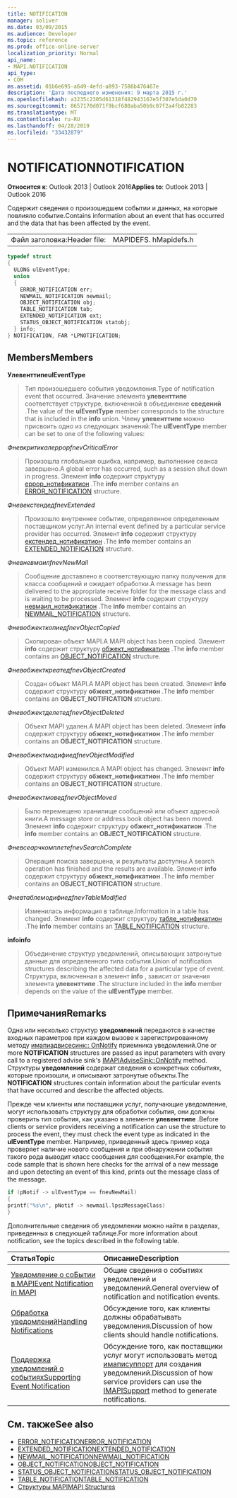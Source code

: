 ```yaml
---
title: NOTIFICATION
manager: soliver
ms.date: 03/09/2015
ms.audience: Developer
ms.topic: reference
ms.prod: office-online-server
localization_priority: Normal
api_name:
- MAPI.NOTIFICATION
api_type:
- COM
ms.assetid: 01b6e695-a649-4efd-a893-7586b476467e
description: 'Дата последнего изменения: 9 марта 2015 г.'
ms.openlocfilehash: a3235c2305d61318f482943167e5f307e5da0d70
ms.sourcegitcommit: 8657170d071f9bcf680aba50b9c07f2a4fb82283
ms.translationtype: MT
ms.contentlocale: ru-RU
ms.lasthandoff: 04/28/2019
ms.locfileid: "33432879"
---
```

# <a name="notification"></a><span data-ttu-id="53f33-103">NOTIFICATION</span><span class="sxs-lookup"><span data-stu-id="53f33-103">NOTIFICATION</span></span>
 
<span data-ttu-id="53f33-104">**Относится к**: Outlook 2013 | Outlook 2016</span><span class="sxs-lookup"><span data-stu-id="53f33-104">**Applies to**: Outlook 2013 | Outlook 2016</span></span> 
  
<span data-ttu-id="53f33-105">Содержит сведения о произошедшем событии и данных, на которые повлияло событие.</span><span class="sxs-lookup"><span data-stu-id="53f33-105">Contains information about an event that has occurred and the data that has been affected by the event.</span></span>
  
|||
|:-----|:-----|
|<span data-ttu-id="53f33-106">Файл заголовка:</span><span class="sxs-lookup"><span data-stu-id="53f33-106">Header file:</span></span>  <br/> |<span data-ttu-id="53f33-107">MAPIDEFS. h</span><span class="sxs-lookup"><span data-stu-id="53f33-107">Mapidefs.h</span></span>  <br/> |
   
```cpp
typedef struct
{
  ULONG ulEventType;
  union
  {
    ERROR_NOTIFICATION err;
    NEWMAIL_NOTIFICATION newmail;
    OBJECT_NOTIFICATION obj;
    TABLE_NOTIFICATION tab;
    EXTENDED_NOTIFICATION ext;
    STATUS_OBJECT_NOTIFICATION statobj;
  } info;
} NOTIFICATION, FAR *LPNOTIFICATION;

```

## <a name="members"></a><span data-ttu-id="53f33-108">Members</span><span class="sxs-lookup"><span data-stu-id="53f33-108">Members</span></span>

<span data-ttu-id="53f33-109">**Улевенттипе**</span><span class="sxs-lookup"><span data-stu-id="53f33-109">**ulEventType**</span></span>
  
> <span data-ttu-id="53f33-110">Тип произошедшего события уведомления.</span><span class="sxs-lookup"><span data-stu-id="53f33-110">Type of notification event that occurred.</span></span> <span data-ttu-id="53f33-111">Значение элемента **улевенттипе** соответствует структуре, включенной в объединение **сведений** .</span><span class="sxs-lookup"><span data-stu-id="53f33-111">The value of the **ulEventType** member corresponds to the structure that is included in the **info** union.</span></span> <span data-ttu-id="53f33-112">Члену **улевенттипе** можно присвоить одно из следующих значений:</span><span class="sxs-lookup"><span data-stu-id="53f33-112">The **ulEventType** member can be set to one of the following values:</span></span> 
    
 <span data-ttu-id="53f33-113">_Фневкритикалеррор_</span><span class="sxs-lookup"><span data-stu-id="53f33-113">_fnevCriticalError_</span></span>
  
> <span data-ttu-id="53f33-114">Произошла глобальная ошибка, например, выполнение сеанса завершено.</span><span class="sxs-lookup"><span data-stu-id="53f33-114">A global error has occurred, such as a session shut down in progress.</span></span> <span data-ttu-id="53f33-115">Элемент **info** содержит структуру [еррор_нотификатион](error_notification.md) .</span><span class="sxs-lookup"><span data-stu-id="53f33-115">The **info** member contains an [ERROR_NOTIFICATION](error_notification.md) structure.</span></span> 
    
 <span data-ttu-id="53f33-116">_Фневекстендед_</span><span class="sxs-lookup"><span data-stu-id="53f33-116">_fnevExtended_</span></span>
  
> <span data-ttu-id="53f33-117">Произошло внутреннее событие, определенное определенным поставщиком услуг.</span><span class="sxs-lookup"><span data-stu-id="53f33-117">An internal event defined by a particular service provider has occurred.</span></span> <span data-ttu-id="53f33-118">Элемент **info** содержит структуру [екстендед_нотификатион](extended_notification.md) .</span><span class="sxs-lookup"><span data-stu-id="53f33-118">The **info** member contains an [EXTENDED_NOTIFICATION](extended_notification.md) structure.</span></span> 
    
 <span data-ttu-id="53f33-119">_Фневневмаил_</span><span class="sxs-lookup"><span data-stu-id="53f33-119">_fnevNewMail_</span></span>
  
> <span data-ttu-id="53f33-120">Сообщение доставлено в соответствующую папку получения для класса сообщений и ожидает обработки.</span><span class="sxs-lookup"><span data-stu-id="53f33-120">A message has been delivered to the appropriate receive folder for the message class and is waiting to be processed.</span></span> <span data-ttu-id="53f33-121">Элемент **info** содержит структуру [невмаил_нотификатион](newmail_notification.md) .</span><span class="sxs-lookup"><span data-stu-id="53f33-121">The **info** member contains an [NEWMAIL_NOTIFICATION](newmail_notification.md) structure.</span></span> 
    
 <span data-ttu-id="53f33-122">_Фневобжекткопиед_</span><span class="sxs-lookup"><span data-stu-id="53f33-122">_fnevObjectCopied_</span></span>
  
> <span data-ttu-id="53f33-123">Скопирован объект MAPI.</span><span class="sxs-lookup"><span data-stu-id="53f33-123">A MAPI object has been copied.</span></span> <span data-ttu-id="53f33-124">Элемент **info** содержит структуру [обжект_нотификатион](object_notification.md) .</span><span class="sxs-lookup"><span data-stu-id="53f33-124">The **info** member contains an [OBJECT_NOTIFICATION](object_notification.md) structure.</span></span> 
    
 <span data-ttu-id="53f33-125">_Фневобжекткреатед_</span><span class="sxs-lookup"><span data-stu-id="53f33-125">_fnevObjectCreated_</span></span>
  
> <span data-ttu-id="53f33-126">Создан объект MAPI.</span><span class="sxs-lookup"><span data-stu-id="53f33-126">A MAPI object has been created.</span></span> <span data-ttu-id="53f33-127">Элемент **info** содержит структуру **обжект_нотификатион** .</span><span class="sxs-lookup"><span data-stu-id="53f33-127">The **info** member contains an **OBJECT_NOTIFICATION** structure.</span></span> 
    
 <span data-ttu-id="53f33-128">_Фневобжектделетед_</span><span class="sxs-lookup"><span data-stu-id="53f33-128">_fnevObjectDeleted_</span></span>
  
> <span data-ttu-id="53f33-129">Объект MAPI удален.</span><span class="sxs-lookup"><span data-stu-id="53f33-129">A MAPI object has been deleted.</span></span> <span data-ttu-id="53f33-130">Элемент **info** содержит структуру **обжект_нотификатион** .</span><span class="sxs-lookup"><span data-stu-id="53f33-130">The **info** member contains an **OBJECT_NOTIFICATION** structure.</span></span> 
    
 <span data-ttu-id="53f33-131">_Фневобжектмодифиед_</span><span class="sxs-lookup"><span data-stu-id="53f33-131">_fnevObjectModified_</span></span>
  
> <span data-ttu-id="53f33-132">Объект MAPI изменился.</span><span class="sxs-lookup"><span data-stu-id="53f33-132">A MAPI object has changed.</span></span> <span data-ttu-id="53f33-133">Элемент **info** содержит структуру **обжект_нотификатион** .</span><span class="sxs-lookup"><span data-stu-id="53f33-133">The **info** member contains an **OBJECT_NOTIFICATION** structure.</span></span> 
    
 <span data-ttu-id="53f33-134">_Фневобжектмовед_</span><span class="sxs-lookup"><span data-stu-id="53f33-134">_fnevObjectMoved_</span></span>
  
> <span data-ttu-id="53f33-135">Было перемещено хранилище сообщений или объект адресной книги.</span><span class="sxs-lookup"><span data-stu-id="53f33-135">A message store or address book object has been moved.</span></span> <span data-ttu-id="53f33-136">Элемент **info** содержит структуру **обжект_нотификатион** .</span><span class="sxs-lookup"><span data-stu-id="53f33-136">The **info** member contains an **OBJECT_NOTIFICATION** structure.</span></span> 
    
 <span data-ttu-id="53f33-137">_Фневсеарчкомплете_</span><span class="sxs-lookup"><span data-stu-id="53f33-137">_fnevSearchComplete_</span></span>
  
> <span data-ttu-id="53f33-138">Операция поиска завершена, и результаты доступны.</span><span class="sxs-lookup"><span data-stu-id="53f33-138">A search operation has finished and the results are available.</span></span> <span data-ttu-id="53f33-139">Элемент **info** содержит структуру **обжект_нотификатион** .</span><span class="sxs-lookup"><span data-stu-id="53f33-139">The **info** member contains an **OBJECT_NOTIFICATION** structure.</span></span> 
    
 <span data-ttu-id="53f33-140">_Фневтаблемодифиед_</span><span class="sxs-lookup"><span data-stu-id="53f33-140">_fnevTableModified_</span></span>
  
> <span data-ttu-id="53f33-141">Изменилась информация в таблице.</span><span class="sxs-lookup"><span data-stu-id="53f33-141">Information in a table has changed.</span></span> <span data-ttu-id="53f33-142">Элемент **info** содержит структуру [табле_нотификатион](table_notification.md) .</span><span class="sxs-lookup"><span data-stu-id="53f33-142">The **info** member contains an [TABLE_NOTIFICATION](table_notification.md) structure.</span></span> 
    
<span data-ttu-id="53f33-143">**info**</span><span class="sxs-lookup"><span data-stu-id="53f33-143">**info**</span></span>
  
> <span data-ttu-id="53f33-144">Объединение структур уведомлений, описывающих затронутые данные для определенного типа события.</span><span class="sxs-lookup"><span data-stu-id="53f33-144">Union of notification structures describing the affected data for a particular type of event.</span></span> <span data-ttu-id="53f33-145">Структура, включенная в элемент **info** , зависит от значения элемента **улевенттипе** .</span><span class="sxs-lookup"><span data-stu-id="53f33-145">The structure included in the **info** member depends on the value of the **ulEventType** member.</span></span> 
    
## <a name="remarks"></a><span data-ttu-id="53f33-146">Примечания</span><span class="sxs-lookup"><span data-stu-id="53f33-146">Remarks</span></span>

<span data-ttu-id="53f33-147">Одна или несколько структур **уведомлений** передаются в качестве входных параметров при каждом вызове к зарегистрированному методу [имапиадвисесинк:: OnNotify](imapiadvisesink-onnotify.md) приемника уведомлений.</span><span class="sxs-lookup"><span data-stu-id="53f33-147">One or more **NOTIFICATION** structures are passed as input parameters with every call to a registered advise sink's [IMAPIAdviseSink::OnNotify](imapiadvisesink-onnotify.md) method.</span></span> <span data-ttu-id="53f33-148">Структуры **уведомлений** содержат сведения о конкретных событиях, которые произошли, и описывают затронутые объекты.</span><span class="sxs-lookup"><span data-stu-id="53f33-148">The **NOTIFICATION** structures contain information about the particular events that have occurred and describe the affected objects.</span></span> 
  
<span data-ttu-id="53f33-149">Прежде чем клиенты или поставщики услуг, получающие уведомление, могут использовать структуру для обработки события, они должны проверить тип события, как указано в элементе **улевенттипе** .</span><span class="sxs-lookup"><span data-stu-id="53f33-149">Before clients or service providers receiving a notification can use the structure to process the event, they must check the event type as indicated in the **ulEventType** member.</span></span> <span data-ttu-id="53f33-150">Например, приведенный здесь пример кода проверяет наличие нового сообщения и при обнаружении события такого рода выводит класс сообщения для сообщения.</span><span class="sxs-lookup"><span data-stu-id="53f33-150">For example, the code sample that is shown here checks for the arrival of a new message and upon detecting an event of this kind, prints out the message class of the message.</span></span> 
  
```cpp
if (pNotif -> ulEventType == fnevNewMail)
{
printf("%s\n", pNotif -> newmail.lpszMessageClass)
}

```

<span data-ttu-id="53f33-151">Дополнительные сведения об уведомлении можно найти в разделах, приведенных в следующей таблице.</span><span class="sxs-lookup"><span data-stu-id="53f33-151">For more information about notification, see the topics described in the following table.</span></span>
  
|<span data-ttu-id="53f33-152">**Статья**</span><span class="sxs-lookup"><span data-stu-id="53f33-152">**Topic**</span></span>|<span data-ttu-id="53f33-153">**Описание**</span><span class="sxs-lookup"><span data-stu-id="53f33-153">**Description**</span></span>|
|:-----|:-----|
|[<span data-ttu-id="53f33-154">Уведомление о соБытии в MAPI</span><span class="sxs-lookup"><span data-stu-id="53f33-154">Event Notification in MAPI</span></span>](event-notification-in-mapi.md) <br/> |<span data-ttu-id="53f33-155">Общие сведения о событиях уведомлений и уведомлений.</span><span class="sxs-lookup"><span data-stu-id="53f33-155">General overview of notification and notification events.</span></span>  <br/> |
|[<span data-ttu-id="53f33-156">Обработка уведомлений</span><span class="sxs-lookup"><span data-stu-id="53f33-156">Handling Notifications</span></span>](handling-notifications.md) <br/> |<span data-ttu-id="53f33-157">Обсуждение того, как клиенты должны обрабатывать уведомления.</span><span class="sxs-lookup"><span data-stu-id="53f33-157">Discussion of how clients should handle notifications.</span></span>  <br/> |
|[<span data-ttu-id="53f33-158">Поддержка уведомлений о событиях</span><span class="sxs-lookup"><span data-stu-id="53f33-158">Supporting Event Notification</span></span>](supporting-event-notification.md) <br/> |<span data-ttu-id="53f33-159">Обсуждение того, как поставщики услуг могут использовать метод [имаписуппорт](imapisupportiunknown.md) для создания уведомлений.</span><span class="sxs-lookup"><span data-stu-id="53f33-159">Discussion of how service providers can use the [IMAPISupport](imapisupportiunknown.md) method to generate notifications.</span></span>  <br/> |
   
## <a name="see-also"></a><span data-ttu-id="53f33-160">См. также</span><span class="sxs-lookup"><span data-stu-id="53f33-160">See also</span></span>


- [<span data-ttu-id="53f33-161">ERROR_NOTIFICATION</span><span class="sxs-lookup"><span data-stu-id="53f33-161">ERROR_NOTIFICATION</span></span>](error_notification.md)  
- [<span data-ttu-id="53f33-162">EXTENDED_NOTIFICATION</span><span class="sxs-lookup"><span data-stu-id="53f33-162">EXTENDED_NOTIFICATION</span></span>](extended_notification.md)  
- [<span data-ttu-id="53f33-163">NEWMAIL_NOTIFICATION</span><span class="sxs-lookup"><span data-stu-id="53f33-163">NEWMAIL_NOTIFICATION</span></span>](newmail_notification.md)  
- [<span data-ttu-id="53f33-164">OBJECT_NOTIFICATION</span><span class="sxs-lookup"><span data-stu-id="53f33-164">OBJECT_NOTIFICATION</span></span>](object_notification.md)  
- [<span data-ttu-id="53f33-165">STATUS_OBJECT_NOTIFICATION</span><span class="sxs-lookup"><span data-stu-id="53f33-165">STATUS_OBJECT_NOTIFICATION</span></span>](status_object_notification.md)  
- [<span data-ttu-id="53f33-166">TABLE_NOTIFICATION</span><span class="sxs-lookup"><span data-stu-id="53f33-166">TABLE_NOTIFICATION</span></span>](table_notification.md)
- [<span data-ttu-id="53f33-167">Структуры MAPI</span><span class="sxs-lookup"><span data-stu-id="53f33-167">MAPI Structures</span></span>](mapi-structures.md)

